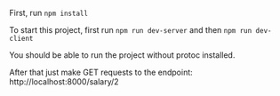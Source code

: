First, run `npm install`

To start this project, first run `npm run dev-server` and then `npm run dev-client`

You should be able to run the project without protoc installed.

After that just make GET requests to the endpoint: http://localhost:8000/salary/2
